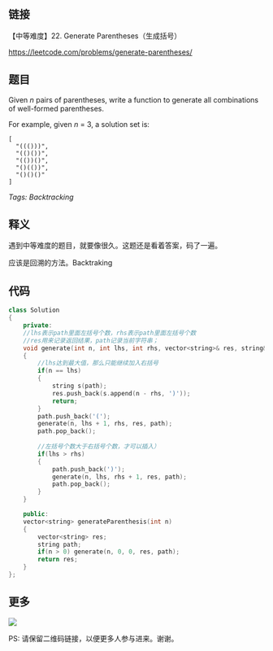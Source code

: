 ## 链接

【中等难度】22. Generate Parentheses（生成括号）

https://leetcode.com/problems/generate-parentheses/


## 题目

Given *n* pairs of parentheses, write a function to generate all combinations of well-formed parentheses.

For example, given *n* = 3, a solution set is:

```
[
  "((()))",
  "(()())",
  "(())()",
  "()(())",
  "()()()"
]
```

*Tags: Backtracking*

## 释义

遇到中等难度的题目，就要像很久。这题还是看着答案，码了一遍。

应该是回溯的方法。Backtraking

## 代码

```c++
class Solution
{
	private:
	//lhs表示path里面左括号个数，rhs表示path里面左括号个数
	//res用来记录返回结果，path记录当前字符串；
	void generate(int n, int lhs, int rhs, vector<string>& res, string& path)
	{
		//lhs达到最大值，那么只能继续加入右括号
		if(n == lhs)
		{
			string s(path);
			res.push_back(s.append(n - rhs, ')'));
			return;
		}
		path.push_back('(');
		generate(n, lhs + 1, rhs, res, path);
		path.pop_back();
		
		//左括号个数大于右括号个数，才可以插入）
		if(lhs > rhs)
		{
			path.push_back(')');
			generate(n, lhs, rhs + 1, res, path);
			path.pop_back();
		}
	}

	public:
	vector<string> generateParenthesis(int n)
	{
		vector<string> res;
		string path;
		if(n > 0) generate(n, 0, 0, res, path);
		return res;
	}
};

```



## 更多

![](https://github.com/githubwoniu/learnprogram/blob/master/image/erweima.png)

PS: 请保留二维码链接，以便更多人参与进来。谢谢。
